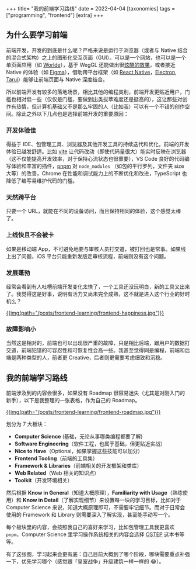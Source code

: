 +++
title= "我的前端学习路线"
date = 2022-04-04
[taxonomies]
tags = ["programming", "frontend"]
[extra]
+++

## 为什么要学习前端

前端开发，开发的到底是什么呢？严格来说是运行于浏览器（或者与 Native 结合的混合式架构）之上的图形化交互页面（GUI）。可以是一个网站，也可以是一个单页面应用（如 [Worlde](https://www.nytimes.com/games/wordle/index.html)），基于 WegGL 还能做出很[炫酷的效果](https://stars.chromeexperiments.com)，或者接近 Native 的体验（如 [Figma](https://figma.com)），借助跨平台框架（如 [React Native](https://reactnative.dev/)，[Electron](https://www.electronjs.org/), [Tarui](https://tauri.studio/)）能够让前端页面与 Native 深度结合。

所以前端开发有较多的落地场景，相比其他的编程类别，前端开发更贴近用户，门槛也相对低一些（仅仅是门槛，要做到出类拔萃难度还是挺高的），这让那些对创作有热情，但计算机基础又不是那么牢固的人（比如我）可以有一个不错的创作空间。除此之外以下几点也是选择前端开发的重要原因：

### 开发体验佳

得益于 IDE、包管理工具、浏览器及其他开发工具的持续迭代和优化，前端的开发体验已越发舒适。比如 [vite](https://vitejs.dev/) 让代码改动（即使代码量很大）能实时反映在浏览器（这不仅能提高开发效率，对于保持心流状态也很重要），VS Code 良好的代码编写体验和丰富的插件，[pnpm](https://pnpm.io) 对 `node_modules` （如包的平行罗列，文件夹 size 大等）的改善，Chrome 在性能和调试能力上的不断优化和改进，TypeScript 也降低了编写易维护代码的门槛。

### 天然跨平台

只要一个 URL，就能在不同的设备访问，而且保持相同的体验，这个感觉太棒了。

### 上线快且不会被卡

如果是移动端 App，不可避免地要与审核人员打交道，被打回也是常事。如果线上出了问题，iOS 平台只能重新发版走审核流程，前端则没有这个问题。

### 发展蓬勃

经常会看到有人吐槽前端开发变化太快了，一个工具还没玩明白，新的工具又出来了。我觉得这是好事，说明有活力又尚未完全成熟，这不就是进入这个行业的好时机么？

<a href="https://2021.stateofjs.com/en-US/opinions">{{img(path="/posts/frontend-learning/frontend-happiness.jpg")}}</a>

### 故障影响小

当然这是相对的，前端也可以出现很严重的故障，只是相比后端，跟用户的数据打交道，前端犯错的可容忍性和可恢复性会高一些。我甚至觉得同是编程，前端和后端是两种类型的人，前者更 Creative，后者则更需要考虑细致和沉稳。

## 我的前端学习路线

前端涉及到的内容会很多，如果没有 Roadmap 很容易迷失（尤其是对刚入门的新手），以下是我整理的一张表格，作为自己的 Roadmap。

<a href="/posts/frontend-learning/frontend-roadmap.jpg">{{img(path="/posts/frontend-learning/frontend-roadmap.jpg")}}</a>

划分为 7 大板块：

- **Computer Science** (基础，无论从事哪类编程都要了解)
- **Software Engineering**（软件工程，也属于基础，但更贴近实战）
- **Nice to Have**（Optional，如果掌握这些技能可以加分）
- **Frontend Tooling**（前端的工具集）
- **Framework & Libraries**（前端相关的开发框架和类库）
- **Web Related**（Web 相关的知识点）
- **Toolkit**（开发环境相关）

然后根据 **Know in General**（知道大概原理），**Familiarity with Usage**（熟练使用）和 **Know in Detail**（了解实现细节）来设置每一块的学习目标，比如对于 Computer Science 来说，知道大概原理即可，不需要牢记细节。而对于日常会使用的 Framework 和 Library 则需要深入了解实现，甚至能手动写一个。

每个板块里的内容，会按照我自己的喜好来学习，比如包管理工具我更喜欢 `pnpm`，Computer Science 里学习操作系统相关的内容会选择 [OSTEP](https://pages.cs.wisc.edu/~remzi/OSTEP/) 这本书等等。

有了这张图，学习起来会更有底：自己目前大概到了哪个阶段，哪块需要重点补强一下，优先学习哪个（感觉跟「皇室战争」升级建筑一样一样的 😂）。
